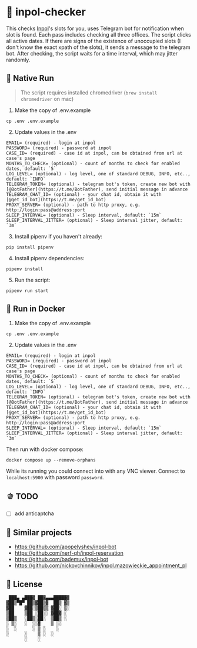 # 🥬 inpol-checker

This checks [Inpol](https://inpol.mazowieckie.pl)'s slots for you, uses Telegram bot for notification when slot is found.
Each pass includes checking all three offices. The script clicks all active dates. 
If there are signs of the existence of unoccupied slots (I don't know the exact xpath of the slots), it sends a message to the telegram bot.
After checking, the script waits for a time interval, which may jitter randomly.

## 🌽 Native Run

> The script requires installed chromedriver (`brew install chromedriver` on mac)

1. Make the copy of .env.example
```
cp .env .env.example
```

2. Update values in the .env

```
EMAIL= (required) - login at inpol
PASSWORD= (required) - password at inpol
CASE_ID= (required) - case id at inpol, can be obtained from url at case's page
MONTHS_TO_CHECK= (optional) - count of months to check for enabled dates, default: `5`
LOG_LEVEL= (optional) - log level, one of standard DEBUG, INFO, etc.., default: `INFO`
TELEGRAM_TOKEN= (optional) - telegram bot's token, create new bot with [@BotFather](https://t.me/BotFather), send initial message in advance
TELEGRAM_CHAT_ID= (optional) - your chat id, obtain it with [@get_id_bot](https://t.me/get_id_bot)
PROXY_SERVER= (optional) - path to http proxy, e.g. http://login:pass@address:port
SLEEP_INTERVAL= (optional) - Sleep interval, default: `15m`
SLEEP_INTERVAL_JITTER= (optional) - Sleep interval jitter, default: `3m`
```

3. Install pipenv if you haven't already:
```shell
pip install pipenv
```

4. Install pipenv dependencies:

```shell
pipenv install
```

5. Run the script:

```shell
pipenv run start
```

## 🥥 Run in Docker

1. Make the copy of .env.example
```
cp .env .env.example
```

2. Update values in the .env
```
EMAIL= (required) - login at inpol
PASSWORD= (required) - password at inpol
CASE_ID= (required) - case id at inpol, can be obtained from url at case's page
MONTHS_TO_CHECK= (optional) - count of months to check for enabled dates, default: `5`
LOG_LEVEL= (optional) - log level, one of standard DEBUG, INFO, etc.., default: `INFO`
TELEGRAM_TOKEN= (optional) - telegram bot's token, create new bot with [@BotFather](https://t.me/BotFather), send initial message in advance
TELEGRAM_CHAT_ID= (optional) - your chat id, obtain it with [@get_id_bot](https://t.me/get_id_bot)
PROXY_SERVER= (optional) - path to http proxy, e.g. http://login:pass@address:port
SLEEP_INTERVAL= (optional) - Sleep interval, default: `15m`
SLEEP_INTERVAL_JITTER= (optional) - Sleep interval jitter, default: `3m`
```

Then run with docker compose:

```shell
docker compose up --remove-orphans
```

While its running you could connect into with any VNC viewer. Connect to `localhost:5900` with password `password`.

## 🫑 TODO

- [ ] add anticaptcha

## 🥒 Similar projects

- https://github.com/apopelyshev/inpol-bot 
- https://github.com/nerf-qh/inpol-reservation
- https://github.com/bademux/inpol-bot
- https://github.com/nickovchinnikov/inpol.mazowieckie_appointment_pl

##  🧅 License

```
 ███▄ ▄███▓ ██▓▄▄▄█████▓
▓██▒▀█▀ ██▒▓██▒▓  ██▒ ▓▒
▓██    ▓██░▒██▒▒ ▓██░ ▒░
▒██    ▒██ ░██░░ ▓██▓ ░ 
▒██▒   ░██▒░██░  ▒██▒ ░ 
░ ▒░   ░  ░░▓    ▒ ░░   
░  ░      ░ ▒ ░    ░    
░      ░    ▒ ░  ░      
       ░    ░           
```

